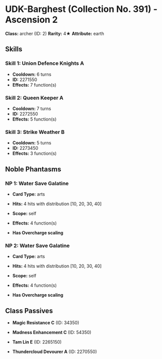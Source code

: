 # UDK-Barghest (Collection No. 391) - Ascension 2

**Class:** archer (ID: 2)
**Rarity:** 4★
**Attribute:** earth

## Skills

### Skill 1: Union Defence Knights A
- **Cooldown:** 6 turns
- **ID:** 2271550
- **Effects:** 7 function(s)

### Skill 2: Queen Keeper A
- **Cooldown:** 7 turns
- **ID:** 2272550
- **Effects:** 5 function(s)

### Skill 3: Strike Weather B
- **Cooldown:** 5 turns
- **ID:** 2273450
- **Effects:** 3 function(s)

## Noble Phantasms

### NP 1: Water Save Galatine
- **Card Type:** arts
- **Hits:** 4 hits with distribution [10, 20, 30, 40]
- **Scope:** self
- **Effects:** 4 function(s)

- **Has Overcharge scaling**

### NP 2: Water Save Galatine
- **Card Type:** arts
- **Hits:** 4 hits with distribution [10, 20, 30, 40]
- **Scope:** self
- **Effects:** 4 function(s)

- **Has Overcharge scaling**

## Class Passives

- **Magic Resistance C** (ID: 34350)

- **Madness Enhancement C** (ID: 54350)

- **Tam Lin E** (ID: 2265150)

- **Thundercloud Devourer A** (ID: 2270550)
